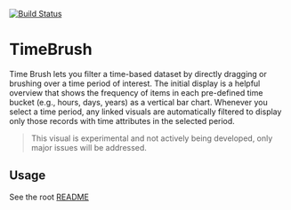 [![Build Status](https://travis-ci.org/Microsoft/PowerBI-visuals-TimeBrush.svg?branch=develop)](https://travis-ci.org/Microsoft/PowerBI-visuals-TimeBrush)

# TimeBrush

Time Brush lets you filter a time-based dataset by directly dragging or brushing over a time period of interest. The initial display is a helpful overview that shows the frequency of items in each pre-defined time bucket (e.g., hours, days, years) as a vertical bar chart. Whenever you select a time period, any linked visuals are automatically filtered to display only those records with time attributes in the selected period.

> This visual is experimental and not actively being developed, only major issues will be addressed.

## Usage
See the root [README](../../README.md)
